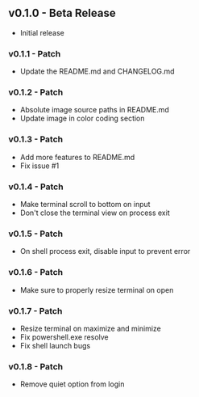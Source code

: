 ## v0.1.0 - Beta Release
* Initial release

### v0.1.1 - Patch
* Update the README.md and CHANGELOG.md

### v0.1.2 - Patch
* Absolute image source paths in README.md
 * Update image in color coding section

### v0.1.3 - Patch
* Add more features to README.md
* Fix issue #1

### v0.1.4 - Patch
* Make terminal scroll to bottom on input
* Don't close the terminal view on process exit

### v0.1.5 - Patch
* On shell process exit, disable input to prevent error

### v0.1.6 - Patch
* Make sure to properly resize terminal on open

### v0.1.7 - Patch
* Resize terminal on maximize and minimize
* Fix powershell.exe resolve
* Fix shell launch bugs

### v0.1.8 - Patch
* Remove quiet option from login
